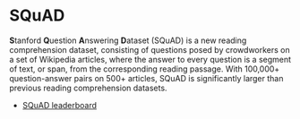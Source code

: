 # SQuAD

**S**tanford **Q**uestion **A**nswering **D**ataset (SQuAD) is a new reading comprehension dataset, consisting of questions posed by crowdworkers on a set of Wikipedia articles, where the answer to every question is a segment of text, or span, from the corresponding reading passage. With 100,000+ question-answer pairs on 500+ articles, SQuAD is significantly larger than previous reading comprehension datasets.

- [SQuAD leaderboard](https://rajpurkar.github.io/SQuAD-explorer/)
